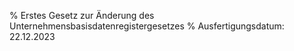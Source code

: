 % Erstes Gesetz zur Änderung des Unternehmensbasisdatenregistergesetzes
% Ausfertigungsdatum: 22.12.2023
 